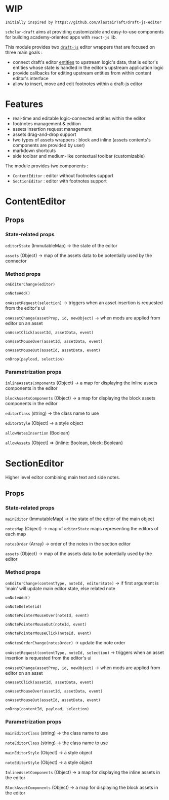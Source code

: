 WIP
===

```
Initially inspired by https://github.com/AlastairTaft/draft-js-editor
```

`scholar-draft` aims at providing customizable and easy-to-use components for  building academy-oriented apps with `react-js` lib.

This module provides two [`draft-js`](https://draftjs.org) editor wrappers that are focused on three main goals :

* connect draft's editor [entities](https://draftjs.org/docs/advanced-topics-entities.html#content) to upstream logic's data, that is editor's entities whose state is handled in the editor's upstream application logic
* provide callbacks for editing upstream entities from within content editor's interface
* allow to insert, move and edit footnotes within a draft-js editor


# Features

* real-time and editable logic-connected entities within the editor
* footnotes management & edition
* assets insertion request management
* assets drag-and-drop support
* two types of assets wrappers : block and inline (assets contents's components are provided by user)
* markdown shortcuts
* side toolbar and medium-like contextual toolbar (customizable)

The module provides two components :

* `ContentEditor` : editor without footnotes support
* `SectionEditor` : editor with footnotes support

# ContentEditor

## Props

### State-related props

`editorState` (ImmutableMap) -> the state of the editor

`assets` (Object) -> map of the assets data to be potentially used by the connector

### Method props

`onEditorChange(editor)`

`onNoteAdd()`

`onAssetRequest(selection)` -> triggers when an asset insertion is requested from the editor's ui

`onAssetChange(assetProp, id, newObject)` -> when mods are applied from editor on an asset

`onAssetClick(assetId, assetData, event)` 

`onAssetMouseOver(assetId, assetData, event)` 

`onAssetMouseOut(assetId, assetData, event)` 

`onDrop(payload, selection)` 

### Parametrization props

`inlineAssetsComponents` (Object) -> a map for displaying the inline assets components in the editor

`blockAssetsComponents` (Object) -> a map for displaying the block assets components in the editor

`editorClass` (string) -> the class name to use

`editorStyle` (Object) -> a style object

`allowNotesInsertion` (Boolean)

`allowAssets` (Object) => {inline: Boolean, block: Boolean}

# SectionEditor

Higher level editor combining main text and side notes.

## Props

### State-related props

`mainEditor` (ImmutableMap) -> the state of the editor of the main object

`notesMap` (Object) -> map of `editorState` maps representing the editors of each map

`notesOrder` (Array<String>) -> order of the notes in the section editor

`assets` (Object) -> map of the assets data to be potentially used by the editor

### Method props

`onEditorChange(contentType, noteId, editorState)` -> if first argument is 'main' will update main editor state, else related note

`onNoteAdd()`

`onNoteDelete(id)`

`onNotePointerMouseOver(noteId, event)`

`onNotePointerMouseOut(noteId, event)`

`onNotePointerMouseClick(noteId, event)`

`onNotesOrderChange(notesOrder)` -> update the note order 

`onAssetRequest(contentType, noteId, selection)` -> triggers when an asset insertion is requested from the editor's ui

`onAssetChange(assetProp, id, newObject)` -> when mods are applied from editor on an asset

`onAssetClick(assetId, assetData, event)` 

`onAssetMouseOver(assetId, assetData, event)` 

`onAssetMouseOut(assetId, assetData, event)` 

`onDrop(contentId, payload, selection)` 

### Parametrization props

`mainEditorClass` (string) -> the class name to use

`noteEditorClass` (string) -> the class name to use

`mainEditorStyle` (Object) -> a style object

`noteEditorStyle` (Object) -> a style object

`InlineAssetComponents` (Object) -> a map for displaying the inline assets in the editor

`BlockAssetComponents` (Object) -> a map for displaying the block assets in the editor


